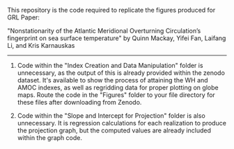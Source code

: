 This repository is the code required to replicate the figures produced for GRL Paper:

"Nonstationarity of the Atlantic Meridional Overturning Circulation’s fingerprint on sea surface temperature"
by Quinn Mackay, Yifei Fan, Laifang Li, and Kris Karnauskas

-----

1. Code within the "Index Creation and Data Manipulation" folder is unnecessary, as the output of this is already provided within the zenodo dataset. It's available to show the process of attaining the WH and AMOC indexes, as well as regridding data for proper plotting on globe maps. Route the code in the "Figures" folder to your file directory for these files after downloading from Zenodo.

2. Code within the "Slope and Intercept for Projection" folder is also unnecessary. It is regression calculations for each realization to produce the projection graph, but the computed values are already included within the graph code.
